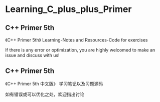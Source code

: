 # Learning_C_plus_plus_Primer

## C++ Primer 5th

《C++ Primer 5th》 Learning-Notes and Resources-Code for exercises

If there is any error or optimization, you are highly welcomed to make an issue and discuss with us!

## C++ Primer 5th

《C++ Primer 5th 中文版》 学习笔记以及习题源码

如有错误或可以优化之处，欢迎指出讨论